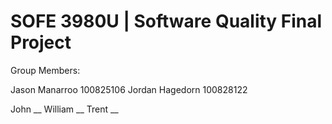 # SOFE 3980U | Software Quality Final Project

Group Members:

Jason Manarroo 100825106
Jordan Hagedorn 100828122

John __
William __
Trent __



